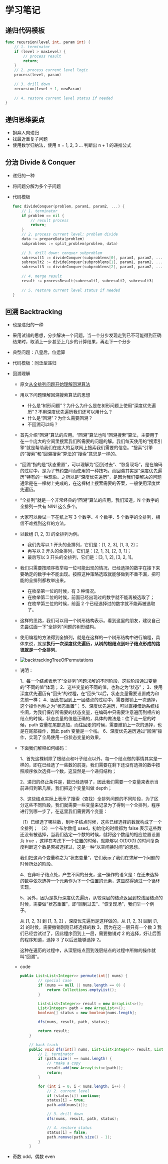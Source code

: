 # 学习笔记

## 递归代码模板

``` go
func recursion(level int, param int) {
    // 1. terminator
    if (level > maxLevel) {
        // process result
        return;
    }
    // 2. process current level logic
    process(level, param)
    
    // 3. drill down
    recursion(level + 1, newParam)
    
    // 4. restore current level status if needed
}
```

## 递归思维要点

- 摒弃人肉递归
- 找最近重复子问题
- 使用数学归纳法，使用 n = 1, 2, 3 ... 判断出 n + 1 的递推公式

## 分治 Divide & Conquer

- 递归的一种

- 将问题分解为多个子问题

- 代码模板

  ```go
  func divideConquer(problem, param1, param2, ...) {
      // 1. terminator
      if problem == nil {
          // result process
          return;
      }
      // 2. process current level: problem divide
      data := prepareData(problem)
      subproblems := split_problem(problem, data)
      
      // 3. drill down: conquer subproblem
      subresult1 := divideConquer(subproblems[0], param1, param2, ...)
      subresult2 := divideConquer(subproblems[1], param1, param2, ...)
      subresult3 := divideConquer(subproblems[2], param1, param2, ...)
      
      // 4. merge result
      result := processResult(subresult1, subresult2, subresult3)
      
      // 5. restore current level status if needed
  }
  ```

  

## 回溯 Backtracking

- 也是递归的一种

- 采用试错的思想，分步解决一个问题，当一个分步发现走到已不可能得到正确结果时，取消上一步甚至上几步的计算结果，再走下一个分步

- 典型问题：八皇后，位运算

- 代码模板：同泛型递归

- 回溯理解

  - 原文[从全排列问题开始理解回溯算法](https://leetcode-cn.com/problems/permutations/solution/hui-su-suan-fa-python-dai-ma-java-dai-ma-by-liweiw/)

  - 用以下问题理解回溯搜索算法的思想

    - 什么是“树形问题”？为什么为什么是在树形问题上使用“深度优先遍历”？不用深度优先遍历我们还可以用什么？
    - 什么是“回溯”？为什么需要回溯？
    - 不回溯可以吗？

  - 首先介绍“回溯”算法的应用。“回溯”算法也叫“回溯搜索”算法，主要用于在一个庞大的空间里搜索我们所需要的问题的解。我们每天使用的“搜索引擎”就是帮助我们在庞大的互联网上搜索我们需要的信息。“搜索”引擎的“搜索”和“回溯搜索”算法的“搜索”意思是一样的。

  - “回溯”指的是“状态重置”，可以理解为“回到过去”、“恢复现场”，是在编码的过程中，是为了节约空间而使用的一种技巧。而回溯其实是“深度优先遍历”特有的一种现象。之所以是“深度优先遍历”，是因为我们要解决的问题通常是在一棵树上完成的，在这棵树上搜索需要的答案，一般使用深度优先遍历。

  - “全排列”就是一个非常经典的“回溯”算法的应用。我们知道，N 个数字的全排列一共有 N!N! 这么多个。

  - 大家可以尝试一下在纸上写 3 个数字、4 个数字、5 个数字的全排列，相信不难找到这样的方法。

  - 以数组 [1, 2, 3] 的全排列为例。

    - 我们先写以 1 开头的全排列，它们是：[1, 2, 3], [1, 3, 2]；
    - 再写以 2 开头的全排列，它们是：[2, 1, 3], [2, 3, 1]；
    - 最后写以 3 开头的全排列，它们是：[3, 1, 2], [3, 2, 1]。

  - 我们只需要按顺序枚举每一位可能出现的情况，已经选择的数字在接下来要确定的数字中不能出现。按照这种策略选取就能够做到不重不漏，把可能的全排列都枚举出来。

    - 在枚举第一位的时候，有 3 种情况。
    - 在枚举第二位的时候，前面已经出现过的数字就不能再被选取了；
    - 在枚举第三位的时候，前面 2 个已经选择过的数字就不能再被选取了。

  - 这样的思路，我们可以用一个树形结构表示。看到这里的朋友，建议自己先尝试画一下“全排列”问题的树形结构。

  - 使用编程的方法得到全排列，就是在这样的一个树形结构中进行编程，具体来说，就是**执行一次深度优先遍历，从树的根结点到叶子结点形成的路径就是一个全排列**。

  - ![backtrackingTreeOfPermutations](backtrackingTreeOfPermutations.png)

  - 说明：

    1、每一个结点表示了“全排列”问题求解的不同阶段，这些阶段通过变量的“不同的值”体现；
    2、这些变量的不同的值，也称之为“状态”；
    3、使用深度优先遍历有“回头”的过程，在“回头”以后，状态变量需要设置成为和先前一样；
    4、因此在回到上一层结点的过程中，需要撤销上一次选择，这个操作也称之为“状态重置”；
    5、深度优先遍历，可以直接借助系统栈空间，为我们保存所需要的状态变量，在编码中只需要注意遍历到相应的结点的时候，状态变量的值是正确的，具体的做法是：往下走一层的时候，path 变量在尾部追加，而往回走的时候，需要撤销上一次的选择，也是在尾部操作，因此 path 变量是一个栈。
    6、深度优先遍历通过“回溯”操作，实现了全局使用一份状态变量的效果。

  - 下面我们解释如何编码：

    1、首先这棵树除了根结点和叶子结点以外，每一个结点做的事情其实是一样的，即在已经选了一些数的前提，我们需要在剩下还没有选择的数中按照顺序依次选择一个数，这显然是一个递归结构；

    2、递归的终止条件是，数已经选够了，因此我们需要一个变量来表示当前递归到第几层，我们把这个变量叫做 depth；

    3、这些结点实际上表示了搜索（查找）全排列问题的不同阶段，为了区分这些不同阶段，我们就需要一些变量来记录为了得到一个全排列，程序进行到哪一步了，在这里我们需要两个变量：

    （1）已经选了哪些数，到叶子结点时候，这些已经选择的数就构成了一个全排列；
    （2）一个布尔数组 used，初始化的时候都为 false 表示这些数还没有被选择，当我们选定一个数的时候，就将这个数组的相应位置设置为 true ，这样在考虑下一个位置的时候，就能够以 O(1)O(1) 的时间复杂度判断这个数是否被选择过，这是一种“以空间换时间”的思想。

    我们把这两个变量称之为“状态变量”，它们表示了我们在求解一个问题的时候所处的阶段。

    4、在非叶子结点处，产生不同的分支，这一操作的语义是：在还未选择的数中依次选择一个元素作为下一个位置的元素，这显然得通过一个循环实现。

    5、另外，因为是执行深度优先遍历，从较深层的结点返回到较浅层结点的时候，需要做“状态重置”，即“回到过去”、“恢复现场”，我们举一个例子。

    从 [1, 2, 3] 到 [1, 3, 2] ，深度优先遍历是这样做的，从 [1, 2, 3] 回到 [1, 2] 的时候，需要撤销刚刚已经选择的数 3，因为在这一层只有一个数 3 我们已经尝试过了，因此程序回到上一层，需要撤销对 2 的选择，好让后面的程序知道，选择 3 了以后还能够选择 2。

    这种在遍历的过程中，从深层结点回到浅层结点的过程中所做的操作就叫“回溯”。

  - code

    ``` java
    public List<List<Integer>> permute(int[] nums) {
            // special case
            if (nums == null || nums.length == 0) {
                return Collections.emptyList();
            }
    
            List<List<Integer>> result = new ArrayList<>();
            List<Integer> path = new ArrayList<>();
            boolean[] status = new boolean[nums.length];
    
            dfs(nums, result, path, status);
    
            return result;
        }
    
        // back track
        public void dfs(int[] nums, List<List<Integer>> result, List<Integer> path, boolean[] status) {
            // 1. terminator
            if (path.size() == nums.length) {
                // *make a copy
                result.add(new ArrayList<>(path));
                return;
            }
    
            for (int i = 0; i < nums.length; i++) {
                // 2. current level
                if (status[i]) continue;
                status[i] = true;
                path.add(nums[i]);
    
                // 3. drill down
                dfs(nums, result, path, status);
    
                // 4. restore status
                status[i] = false;
                path.remove(path.size() - 1);
            }
        }
    ```

    

- 奇数 odd，偶数 even